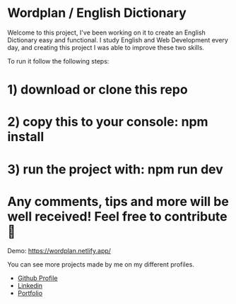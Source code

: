 # Wordplan / English Dictionary

Welcome to this project, I've been working on it to create an English Dictionary easy and functional. I study English and Web Development every day, and creating this project I was able to improve these two skills.

To run it follow the following steps:

# 1) download or clone this repo
# 2) copy this to your console: npm install
# 3) run the project with: npm run dev

# Any comments, tips and more will be well received! Feel free to contribute 🤝

Demo: https://wordplan.netlify.app/

You can see more projects made by me on my different profiles.

- [Github Profile](https://github.com/lautiplug) 
- [Linkedin](https://www.linkedin.com/in/emir-lautaro-pintos-848463255/)
- [Portfolio](https://lautitheplug.netlify.app)
